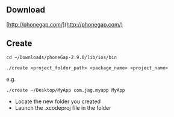 ## Download

[http://phonegap.com/](http://phonegap.com/)

## Create

    cd ~/Downloads/phoneGap-2.9.0/lib/ios/bin

    ./create <project_folder_path> <package_name> <project_name>

e.g.
 
    ./create ~/Desktop/MyApp com.jag.myapp MyApp

* Locate the new folder you created
* Launch the .xcodeproj file in the folder
